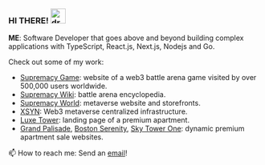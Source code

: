 
### HI THERE!  <img src="https://raw.githubusercontent.com/MartinHeinz/MartinHeinz/master/wave.gif" alt="drawing" width="30"/> 

<b>ME</b>: Software Developer that goes above and beyond building complex applications with TypeScript, React.js, Next.js, Nodejs and Go.

Check out some of my work:
-	[Supremacy Game](https://supremacy.jonathanpunzalan.com): website of a web3 battle arena game visited by over 500,000 users worldwide.
-	[Supremacy Wiki](https://supremacy.jonathanpunzalan.com/wiki): battle arena encyclopedia.
-	[Supremacy World](https:supremacyworld.com/founders): metaverse website and storefronts.
-	[XSYN](https://xsyn.jonathanpunzalan.com): Web3 metaverse centralized infrastructure.
-	[Luxe Tower](https://luxetower.jonathanpunzalan.com): landing page of a premium apartment.
-	[Grand Palisade](https://grandpalisade.jonathanpunzalan.com), [Boston Serenity](https://bostonserenity.jonathanpunzalan.com), [Sky Tower One](https://skytowerone.jonathanpunzalan.com): dynamic premium apartment sale websites.


 
📫 How to reach me: Send an [email](mailto:jonathanpunzalan@outlook.com)!
